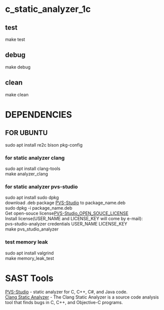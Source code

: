 # c_static_analyzer_1c
## test
make test
## debug
make debug
## clean
make clean
# DEPENDENCIES
## FOR UBUNTU
sudo apt install re2c bison pkg-config  
### for static analyzer clang
sudo apt install clang-tools  
make analyzer_clang  
### for static analyzer pvs-studio
sudo apt install sudo dpkg  
download .deb package [PVS-Studio](https://pvs-studio.ru/ru/pvs-studio/download/) to package_name.deb  
sudo dpkg -i package_name.deb  
Get open-souce license[PVS-Studio_OPEN_SOUCE_LICENSE](https://pvs-studio.com/en/order/open-source-license/)  
Install license(USER_NAME and LICENSE_KEY will come by e-mail):  
pvs-studio-analyzer credentials USER_NAME LICENSE_KEY  
make pvs_studio_analyzer  
### test memory leak
sudo apt install valgrind  
make memory_leak_test
# SAST Tools
[PVS-Studio](https://pvs-studio.com/pvs-studio/?utm_source=website&utm_medium=github&utm_campaign=open_source) - static analyzer for C, C++, C#, and Java code.  
[Clang Static Analyzer](https://clang-analyzer.llvm.org/) - The Clang Static Analyzer is a source code analysis tool that finds bugs in C, C++, and Objective-C programs.
